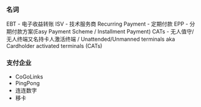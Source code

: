 
### 名词
EBT - 电子收益转账
ISV - 技术服务商
Recurring Payment - 定期付款
EPP - 分期付款方案(Easy Payment Scheme / Installment Payment)
CATs - 无人值守/无人终端又名持卡人激活终端 / Unattended/Unmanned terminals aka Cardholder activated terminals (CATs)

### 支付企业
- CoGoLinks
- PingPong
- 连连数字
- 移卡